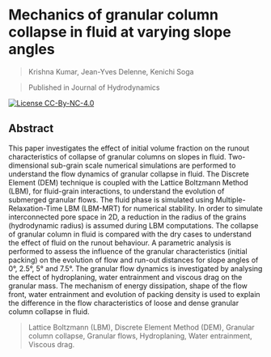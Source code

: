 # Mechanics of granular column collapse in fluid at varying slope angles
> Krishna Kumar, Jean-Yves Delenne, Kenichi Soga

> Published in Journal of Hydrodynamics

[![License CC-By-NC-4.0](https://img.shields.io/badge/license-CC--By--NC--4.0-brightgreen.svg)](https://creativecommons.org/licenses/by-nc-nd/4.0/)


## Abstract  
This paper investigates the effect of initial volume fraction on the runout characteristics of collapse of
granular columns on slopes in fluid. Two-dimensional sub-grain scale numerical simulations are
performed to understand the flow dynamics of granular collapse in fluid. The Discrete Element
(DEM) technique is coupled with the Lattice Boltzmann Method (LBM), for fluid-grain interactions,
to understand the evolution of submerged granular flows. The fluid phase is simulated using Multiple-
Relaxation-Time LBM (LBM-MRT) for numerical stability. In order to simulate interconnected pore
space in 2D, a reduction in the radius of the grains (hydrodynamic radius) is assumed during LBM
computations. The collapse of granular column in fluid is compared with the dry cases to understand
the effect of fluid on the runout behaviour. A parametric analysis is performed to assess the influence
of the granular characteristics (initial packing) on the evolution of flow and run-out distances for slope
angles of 0°, 2.5°, 5° and 7.5°. The granular flow dynamics is investigated by analysing the effect of
hydroplaning, water entrainment and viscous drag on the granular mass. The mechanism of energy
dissipation, shape of the flow front, water entrainment and evolution of packing density is used to
explain the difference in the flow characteristics of loose and dense granular column collapse in fluid.

> Lattice Boltzmann (LBM), Discrete Element Method (DEM), Granular column collapse,
Granular flows, Hydroplaning, Water entrainment, Viscous drag.
